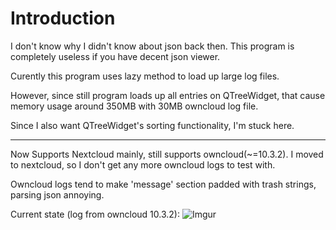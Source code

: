 # Introduction

I don't know why I didn't know about json back then. This program is completely useless if you have decent json viewer.

Curently this program uses lazy method to load up large log files.

However, since still program loads up all entries on QTreeWidget, that cause memory usage around 350MB with 30MB owncloud log file.

Since I also want QTreeWidget's sorting functionality, I'm stuck here.

----
Now Supports Nextcloud mainly, still supports owncloud(~=10.3.2). I moved to nextcloud, so I don't get any more owncloud logs to test with.

Owncloud logs tend to make 'message' section padded with trash strings, parsing json annoying.

Current state (log from owncloud 10.3.2): 
![Imgur](https://imgur.com/QCYzzbD.jpg)
